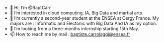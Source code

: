 - 👋 Hi, I’m @BaptCarr
- 👀 I’m interested in cloud computing, IA, Big Data and martial arts.
- 🌱 I’m currently a second-year student at the ENSEA at Cergy France. My majors are : Informatic and Electonic with Big Data And IA as my option.
- 💞️ I’m looking from a three-months internship starting 15th May.
- 📫 How to reach me by mail : baptiste.carrolaggi@ensea.fr

<!---
BaptCarr/BaptCarr is a ✨ special ✨ repository because its `README.md` (this file) appears on your GitHub profile.
You can click the Preview link to take a look at your changes.
--->

